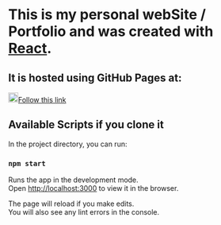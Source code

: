 # This is my personal webSite / Portfolio and was created with [React](https://github.com/facebook/create-react-app).

## It is hosted using GitHub Pages at:

<img src="../images/light-imadev.svg" width="20px" height='20px'/>[Follow this link](https://larts85.github.io/lianelartiles)

## Available Scripts if you clone it

In the project directory, you can run:

### `npm start`

Runs the app in the development mode.\
Open [http://localhost:3000](http://localhost:3000) to view it in the browser.

The page will reload if you make edits.\
You will also see any lint errors in the console.

###
